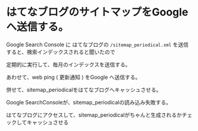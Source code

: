 # はてなブログのサイトマップをGoogleへ送信する。


Google Search Console に はてなブログの `/sitemap_periodical.xml` を送信すると、検索インデックスされると聞いたので

定期的に実行して、毎月のインデックスを送信する。

あわせて、web ping ( 更新通知 ) をGoogle へ送信する。

併せて、sitemap_periodicalをはてなブログへキャッシュさせる。

Google SearchConsoleが、sitemap_periodicalの読み込み失敗する。 

はてなブログにアクセスして、sitemap_periodicalがちゃんと生成されるかチェックしてキャッシュさせる